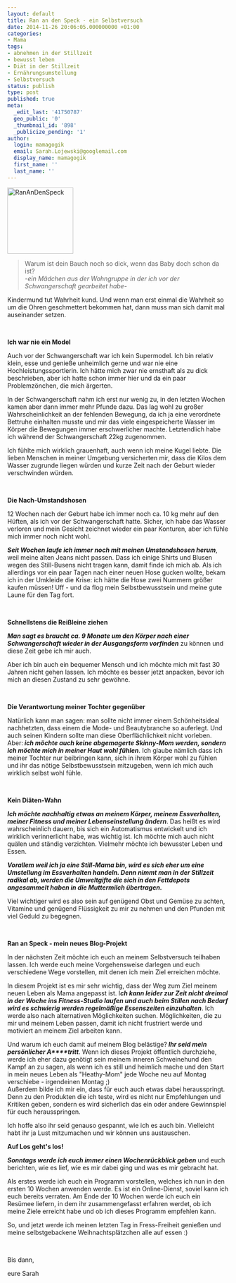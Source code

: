 ```yaml
---
layout: default
title: Ran an den Speck - ein Selbstversuch
date: 2014-11-26 20:06:05.000000000 +01:00
categories:
- Mama
tags:
- abnehmen in der Stillzeit
- bewusst leben
- Diät in der Stillzeit
- Ernährungsumstellung
- Selbstversuch
status: publish
type: post
published: true
meta:
  _edit_last: '41750787'
  geo_public: '0'
  _thumbnail_id: '898'
  _publicize_pending: '1'
author:
  login: mamagogik
  email: Sarah.Lojewski@googlemail.com
  display_name: mamagogik
  first_name: ''
  last_name: ''
---
```

<p><a href="https://mamagogik.files.wordpress.com/2014/11/cat.png"><img class="alignleft size-thumbnail wp-image-898" src="http://0.0.0.0:4000/images/cat.png" alt="RanAnDenSpeck" width="150" height="150" /></a></p>
<blockquote><p>Warum ist dein Bauch noch so dick, wenn das Baby doch schon da ist?<br />
<em>-ein Mädchen aus der Wohngruppe in der ich vor der Schwangerschaft gearbeitet habe-</em></p></blockquote>
<p>Kindermund tut Wahrheit kund. Und wenn man erst einmal die Wahrheit so um die Ohren geschmettert bekommen hat, dann muss man sich damit mal auseinander setzen.<!--more--></p>
<p>&nbsp;</p>
<p><strong>Ich war nie ein Model</strong></p>
<p>Auch vor der Schwangerschaft war ich kein Supermodel. Ich bin relativ klein, esse und genieße unheimlich gerne und war nie eine Hochleistungssportlerin. Ich hätte mich zwar nie ernsthaft als zu dick beschrieben, aber ich hatte schon immer hier und da ein paar Problemzönchen, die mich ärgerten.</p>
<p>In der Schwangerschaft nahm ich erst nur wenig zu, in den letzten Wochen kamen aber dann immer mehr Pfunde dazu. Das lag wohl zu großer Wahrscheinlichkeit an der fehlenden Bewegung, da ich ja eine verordnete Bettruhe einhalten musste und mir das viele eingespeicherte Wasser im Körper die Bewegungen immer erschwerlicher machte. Letztendlich habe ich während der Schwangerschaft 22kg zugenommen.</p>
<p>Ich fühlte mich wirklich grauenhaft, auch wenn ich meine Kugel liebte. Die lieben Menschen in meiner Umgebung versicherten mir, dass die Kilos dem Wasser zugrunde liegen würden und kurze Zeit nach der Geburt wieder verschwinden würden.</p>
<p>&nbsp;</p>
<p><strong>Die Nach-Umstandshosen</strong></p>
<p>12 Wochen nach der Geburt habe ich immer noch ca. 10 kg mehr auf den Hüften, als ich vor der Schwangerschaft hatte. Sicher, ich habe das Wasser verloren und mein Gesicht zeichnet wieder ein paar Konturen, aber ich fühle mich immer noch nicht wohl.</p>
<p><strong><em>Seit Wochen laufe ich immer noch mit meinen Umstandshosen herum</em></strong>, weil meine alten Jeans nicht passen. Dass ich einige Shirts und Blusen wegen des Still-Busens nicht tragen kann, damit finde ich mich ab. Als ich allerdings vor ein paar Tagen nach einer neuen Hose gucken wollte, bekam ich in der Umkleide die Krise: ich hätte die Hose zwei Nummern größer kaufen müssen! Uff - und da flog mein Selbstbewusstsein und meine gute Laune für den Tag fort.</p>
<p>&nbsp;</p>
<p><strong>Schnellstens die Reißleine ziehen</strong></p>
<p><em><strong>Man sagt es braucht ca. 9 Monate um den Körper nach einer Schwangerschaft wieder in der Ausgangsform vorfinden</strong></em> zu können und diese Zeit gebe ich mir auch.</p>
<p>Aber ich bin auch ein bequemer Mensch und ich möchte mich mit fast 30 Jahren nicht gehen lassen. Ich möchte es besser jetzt anpacken, bevor ich mich an diesen Zustand zu sehr gewöhne.</p>
<p>&nbsp;</p>
<p><strong>Die Verantwortung meiner Tochter gegenüber</strong></p>
<p>Natürlich kann man sagen: man sollte nicht immer einem Schönheitsideal nachhetzten, dass einem die Mode- und Beautybranche so auferlegt. Und auch seinen Kindern sollte man diese Oberflächlichkeit nicht vorleben. Aber:<em><strong> ich möchte auch keine abgemagerte Skinny-Mom werden, sondern ich möchte mich in meiner Haut wohl fühlen</strong></em>. Ich glaube nämlich dass ich meiner Tochter nur beibringen kann, sich in ihrem Körper wohl zu fühlen und ihr das nötige Selbstbewusstsein mitzugeben, wenn ich mich auch wirklich selbst wohl fühle.</p>
<p>&nbsp;</p>
<p><strong>Kein Diäten-Wahn</strong></p>
<p><em><strong>Ich möchte nachhaltig etwas an meinem Körper, meinem Essverhalten, meiner Fitness und meiner Lebenseinstellung ändern</strong></em>. Das heißt es wird wahrscheinlich dauern, bis sich ein Automatismus entwickelt und ich wirklich verinnerlicht habe, was wichtig ist. Ich möchte mich auch nicht quälen und ständig verzichten. Vielmehr möchte ich bewusster Leben und Essen.</p>
<p><em><strong>Vorallem weil ich ja eine Still-Mama bin, wird es sich eher um eine Umstellung im Essverhalten handeln. Denn nimmt man in der Stillzeit radikal ab, werden die Umweltgifte die sich in den Fettdepots angesammelt haben in die Muttermilch übertragen.</strong></em></p>
<p>Viel wichtiger wird es also sein auf genügend Obst und Gemüse zu achten, Vitamine und genügend Flüssigkeit zu mir zu nehmen und den Pfunden mit viel Geduld zu begegnen.</p>
<p>&nbsp;</p>
<p><strong>Ran an Speck - mein neues Blog-Projekt</strong></p>
<p>In der nächsten Zeit möchte ich euch an meinem Selbstversuch teilhaben lassen. Ich werde euch meine Vorgehensweise darlegen und euch verschiedene Wege vorstellen, mit denen ich mein Ziel erreichen möchte.</p>
<p>In diesem Projekt ist es mir sehr wichtig, dass der Weg zum Ziel meinem neuen Leben als Mama angepasst ist. I<em><strong>ch kann leider zur Zeit nicht dreimal in der Woche ins Fitness-Studio laufen und auch beim Stillen nach Bedarf wird es schwierig werden regelmäßige Essenszeiten einzuhalten</strong></em>. Ich werde also nach alternativen Möglichkeiten suchen. Möglichkeiten, die zu mir und meinem Leben passen, damit ich nicht frustriert werde und motiviert an meinem Ziel arbeiten kann.</p>
<p>Und warum ich euch damit auf meinem Blog belästige?<em><strong> Ihr seid mein persönlicher A****tritt</strong></em>. Wenn ich dieses Projekt öffentlich durchziehe, werde ich eher dazu genötigt sein meinem inneren Schweinehund den Kampf an zu sagen, als wenn ich es still und heimlich mache und den Start in mein neues Leben als "Heathy-Mom" jede Woche neu auf Montag verschiebe - irgendeinen Montag ;)<br />
Außerdem bilde ich mir ein, dass für euch auch etwas dabei herausspringt. Denn zu den Produkten die ich teste, wird es nicht nur Empfehlungen und Kritiken geben, sondern es wird sicherlich das ein oder andere Gewinnspiel für euch herausspringen.</p>
<p>Ich hoffe also ihr seid genauso gespannt, wie ich es auch bin. Vielleicht habt ihr ja Lust mitzumachen und wir können uns austauschen.</p>
<p><strong>Auf Los geht's los! </strong></p>
<p><em><strong>Sonntags werde ich euch immer einen Wochenrückblick geben</strong></em> und euch berichten, wie es lief, wie es mir dabei ging und was es mir gebracht hat.</p>
<p>Als erstes werde ich euch ein Programm vorstellen, welches ich nun in den ersten 10 Wochen anwenden werde. Es ist ein Online-Dienst, soviel kann ich euch bereits verraten. Am Ende der 10 Wochen werde ich euch ein Resümee liefern, in dem ihr zusammengefasst erfahren werdet, ob ich meine Ziele erreicht habe und ob ich dieses Programm empfehlen kann.</p>
<p>So, und jetzt werde ich meinen letzten Tag in Fress-Freiheit genießen und meine selbstgebackene Weihnachtsplätzchen alle auf essen :)</p>
<p>&nbsp;</p>
<p>Bis dann,</p>
<p>eure Sarah</p>
